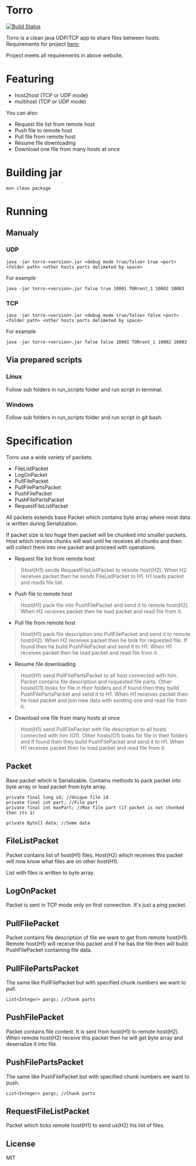 # Torro
[![Build Status](https://travis-ci.com/Shaquu/torro.svg?token=7sUv3fGQGS9ZRFDNSCi8&branch=master)](https://travis-ci.com/Shaquu/torro)

Torro is a clean java UDP/TCP app to share files between hosts.
Requirements for project [here](https://sites.google.com/site/skjzaocznelato/projekt);

Project meets all requirements in above website.

# Featuring

  - host2host (TCP or UDP mode)
  - multihost (TCP or UDP mode)

You can also:
  - Request file list from remote host
  - Push file to remote host
  - Pull file from remote host
  - Resume file downloading
  - Download one file from many hosts at once

# Building jar

  ``` mvn clean package ```
  
# Running

## Manualy
### UDP

  ``` java -jar torro-<version>.jar <debug mode true/false> true <port> <folder path> <other hosts ports delimeted by space> ```
  
  For example
  
  ``` java -jar torro-<version>.jar false true 10001 TORrent_1 10002 10003 ```

### TCP

  ``` java -jar torro-<version>.jar <debug mode true/false> false <port> <folder path> <other hosts ports delimeted by space> ```
  
  For example
  
  ``` java -jar torro-<version>.jar false false 10001 TORrent_1 10002 10003 ```

## Via prepared scripts
### Linux
Follow sub folders in run_scripts folder and run script in terminal.
### Windows
Follow sub folders in run_scripts folder and run script in git bash.

# Specification
Torro use a wide variety of packets.
 - FileListPacket
 - LogOnPacket
 - PullFilePacket
 - PullFilePartsPacket
 - PushFilePacket
 - PushFilePartsPacket
 - RequestFileListPacket

All packets extends base Packet which contains byte array where most data is written during Serialization.

If packet size is too huge then packet will be chunked into smaller packets. 
Host which receive chunks will wait until he receives all chunks and then will collect them into one packet and proceed with operations.

  - Request file list from remote host 
  
  > (Host(H1) sends RequestFileListPacket to remote host(H2).
  > When H2 receives packet then he sends FileListPacket to H1.
  > H1 loads packet and reads file list.
  - Push file to remote host
  
  > Host(H1) pack file into PushFilePacket and send it to remote host(H2).
  > When H2 receives packet then he load packet and read file from it.
  - Pull file from remote host
  
  > Host(H1) pack file description into PullFilePacket and send it to remote host(H2).
  > When H2 receives packet then he look for requested file. If found then he build PushFilePacket and send it to H1.
  > When H1 receives packet then he load packet and read file from it.
  - Resume file downloading
  
  > Host(H1) send PullFilePartsPacket to all host connected with him. Packet contains file description and requested file parts.
  > Other hosts(O1) looks for file in their folders and if found then they build PushFilePartsPacket and send it to H1.
  > When H1 receives packet then he load packet and join new data with existing one and read file from it.
  - Download one file from many hosts at once
  
  > Host(H1) send PullFilePacket with file description to all hosts connected with him (O1).
  > Other hosts(O1) looks for file in their folders and if found then they build PushFilePacket and send it to H1.
  > When H1 receives packet then he load packet and read file from it.
## Packet
Base packet which is Serializable. Contains methods to pack packet into byte array or load packet from byte array.

``` 
private final long id; //Unique file id
private final int part; //File part
private final int maxPart; //Max file part (if packet is not chunked then its 1)

private Byte[] data; //Some data 
```

## FileListPacket
Packet contains list of host(H1) files. Host(H2) which receives this packet will now know what files are on other host(H1).

List with files is written to byte array.

## LogOnPacket
Packet is sent in TCP mode only on first connection. It's just a ping packet.

## PullFilePacket
Packet contains file description of file we want to get from remote host(H1). 
Remote host(H1) will receive this packet and if he has the file then will build PushFilePacket containing file data.

## PullFilePartsPacket
The same like PullFilePacket but with specified chunk numbers we want to pull.

``` List<Integer> pargs; //Chunk parts ```

## PushFilePacket
Packet contains file content. It is sent from host(H1) to remote host(H2). 
When remote host(H2) receive this packet then he will get byte array and deserialize it into file.

## PushFilePartsPacket
The same like PushFilePacket but with specified chunk numbers we want to push.

``` List<Integer> pargs; //Chunk parts ```

## RequestFileListPacket
Packet which ticks remote host(H1) to send us(H2) his list of files.



License
----

MIT
